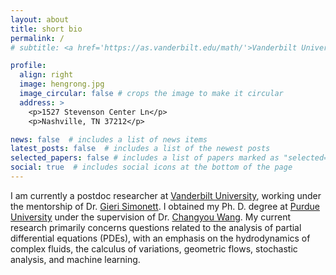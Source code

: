 ```yaml
---
layout: about
title: short bio
permalink: /
# subtitle: <a href='https://as.vanderbilt.edu/math/'>Vanderbilt University</a>. Address. Contacts. Moto. Etc.

profile:
  align: right
  image: hengrong.jpg
  image_circular: false # crops the image to make it circular
  address: >
    <p>1527 Stevenson Center Ln</p>
    <p>Nashville, TN 37212</p>

news: false  # includes a list of news items
latest_posts: false  # includes a list of the newest posts
selected_papers: false # includes a list of papers marked as "selected={true}"
social: true  # includes social icons at the bottom of the page
---
```

I am currently a postdoc researcher at [Vanderbilt University](https://as.vanderbilt.edu/math/), working under the mentorship of Dr. [Gieri Simonett](https://math.vanderbilt.edu/simoneg/). I obtained my Ph. D. degree at [Purdue University](https://www.purdue.edu/) under the supervision of Dr. [Changyou Wang](https://www.math.purdue.edu/~wang2482/). My current research primarily concerns questions related to the analysis of partial differential equations (PDEs), with an emphasis on the hydrodynamics of complex fluids, the calculus of variations, geometric flows, stochastic analysis, and machine learning.
